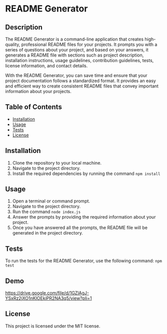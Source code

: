 # README Generator

## Description
The README Generator is a command-line application that creates high-quality, professional README files for your projects. It prompts you with a series of questions about your project, and based on your answers, it generates a README file with sections such as project description, installation instructions, usage guidelines, contribution guidelines, tests, license information, and contact details.

With the README Generator, you can save time and ensure that your project documentation follows a standardized format. It provides an easy and efficient way to create consistent README files that convey important information about your projects.

## Table of Contents
- [Installation](#installation)
- [Usage](#usage)
- [Tests](#tests)
- [License](#license)

## Installation
1. Clone the repository to your local machine.
2. Navigate to the project directory.
3. Install the required dependencies by running the command `npm install`

## Usage
1. Open a terminal or command prompt.
2. Navigate to the project directory.
3. Run the command `node index.js`
4. Answer the prompts by providing the required information about your project.
5. Once you have answered all the prompts, the README file will be generated in the project directory.

## Tests
To run the tests for the README Generator, use the following command: `npm test`

## Demo
https://drive.google.com/file/d/1GZlAgJ-YSxRz2jXO1nKlOEkiPR2NA3q5/view?pli=1

## License
This project is licensed under the MIT license.

